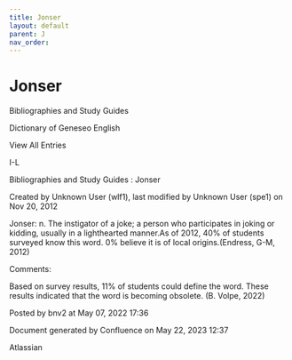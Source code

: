 ```yaml
---
title: Jonser
layout: default
parent: J
nav_order:
---
```


# Jonser

Bibliographies and Study Guides

Dictionary of Geneseo English

View All Entries

I-L

Bibliographies and Study Guides : Jonser

Created by  Unknown User (wlf1), last modified by  Unknown User (spe1) on Nov 20, 2012

Jonser: n. The instigator of a joke; a person who participates in joking or kidding, usually in a lighthearted manner.As of 2012, 40% of students surveyed know this word. 0% believe it is of local origins.(Endress, G-M, 2012)

Comments:

Based on survey results, 11% of students could define the word. These results indicated that the word is becoming obsolete. (B. Volpe, 2022) 

Posted by bnv2 at May 07, 2022 17:36

Document generated by Confluence on May 22, 2023 12:37

Atlassian
